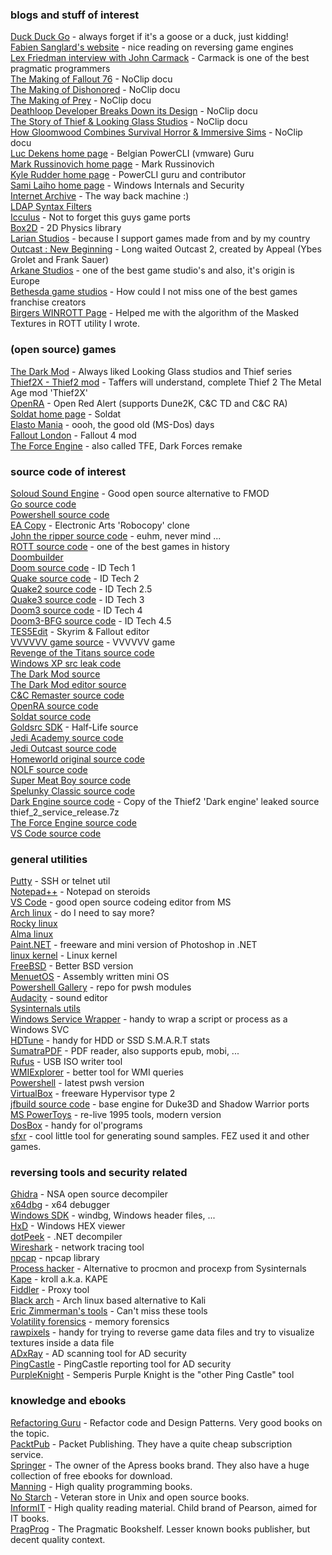 
### blogs and stuff of interest
[Duck Duck Go](https://duckduckgo.com) - always forget if it's a goose or a duck, just kidding!\
[Fabien Sanglard's website](https://fabiensanglard.net/) - nice reading on reversing game engines\
[Lex Friedman interview with John Carmack](https://www.youtube.com/watch?v=I845O57ZSy4) - Carmack is one of the best pragmatic programmers\
[The Making of Fallout 76](https://youtu.be/gi8PTAJ2Hjs) - NoClip docu\
[The Making of Dishonored](https://youtu.be/wsQiKKfKxug) - NoClip docu\
[The Making of Prey](https://youtu.be/kXLxaKrcFZ0) - NoClip docu\
[Deathloop Developer Breaks Down its Design](https://youtu.be/3ra-jkrurR4) - NoClip docu\
[The Story of Thief & Looking Glass Studios](https://youtu.be/8ZmcbShMFNY) - NoClip docu\
[How Gloomwood Combines Survival Horror & Immersive Sims](https://youtu.be/BRsWvtJSm0U) - NoClip docu\
[Luc Dekens home page](https://www.lucd.info/) - Belgian PowerCLI (vmware) Guru\
[Mark Russinovich home page](http://markrussinovich.com/) - Mark Russinovich\
[Kyle Rudder home page](https://www.kmruddy.com/) - PowerCLI guru and contributor\
[Sami Laiho home page](https://samilaiho.com/) - Windows Internals and Security\
[Internet Archive](https://archive.org/) - The way back machine :)\
[LDAP Syntax Filters](https://social.technet.microsoft.com/wiki/contents/articles/5392.active-directory-ldap-syntax-filters.aspx)\
[Icculus](https://icculus.org/) - Not to forget this guys game ports\
[Box2D](https://box2d.org/) - 2D Physics library\
[Larian Studios](https://larian.com/) - because I support games made from and by my country\
[Outcast : New Beginning](
https://outcast.thqnordic.com/) - Long waited Outcast 2, created by Appeal (Ybes Grolet and Frank Sauer)\
[Arkane Studios](https://www.arkane-studios.com/en) - one of the best game studio's and also, it's origin is Europe\
[Bethesda game studios](https://bethesda.net/) - How could I not miss one of the best games franchise creators\
[Birgers WINROTT Page](https://www.riseofthetriad.dk/) - Helped me with the algorithm of the Masked Textures in ROTT utility I wrote.


### (open source) games
[The Dark Mod](https://www.thedarkmod.com/main/) - Always liked Looking Glass studios and Thief series\
[Thief2X - Thief2 mod](https://www.thief2x.com/) - Taffers will understand, complete Thief 2 The Metal Age mod 'Thief2X'\
[OpenRA](https://www.openra.net/) - Open Red Alert (supports Dune2K, C&C TD and C&C RA)\
[Soldat home page](https://www.soldat.pl/en/) - Soldat\
[Elasto Mania](https://elastomania.com/) - oooh, the good old (MS-Dos) days\
[Fallout London](https://fallout4london.com/) - Fallout 4 mod\
[The Force Engine](https://theforceengine.github.io/) - also called TFE, Dark Forces remake


### source code of interest
[Soloud Sound Engine](https://solhsa.com/soloud/) - Good open source alternative to FMOD\
[Go source code](https://github.com/golang/go)\
[Powershell source code](https://github.com/PowerShell/PowerShell)\
[EA Copy](https://github.com/electronicarts/EACopy) - Electronic Arts 'Robocopy' clone\
[John the ripper source code](https://github.com/openwall/john) - euhm, never mind ...\
[ROTT source code](https://github.com/videogamepreservation/rott) - one of the best games in history\
[Doombuilder](http://www.doombuilder.com/)\
[Doom source code](https://github.com/id-Software/DOOM) - ID Tech 1\
[Quake source code](https://github.com/id-Software/Quake) - ID Tech 2\
[Quake2 source code](https://github.com/id-Software/Quake-2) - ID Tech 2.5\
[Quake3 source code](https://github.com/id-Software/Quake-III-Arena) - ID Tech 3\
[Doom3 source code](https://github.com/TTimo/doom3.gpl) - ID Tech 4\
[Doom3-BFG source code](https://github.com/id-Software/DOOM-3-BFG) - ID Tech 4.5\
[TES5Edit](https://github.com/TES5Edit/TES5Edit) - Skyrim & Fallout editor\
[VVVVVV game source](https://github.com/TerryCavanagh/VVVVVV) - VVVVVV game\
[Revenge of the Titans source code](https://github.com/imaginationac/revenge-of-the-titans)\
[Windows XP src leak code](https://github.com/onein528/NT5.1)\
[The Dark Mod source](https://github.com/stgatilov/darkmod_src)\
[The Dark Mod editor source](https://github.com/codereader/DarkRadiant)\
[C&C Remaster source code](https://github.com/electronicarts/CnC_Remastered_Collection)\
[OpenRA source code](https://github.com/OpenRA/OpenRA)\
[Soldat source code](https://github.com/soldat/soldat)\
[Goldsrc SDK](https://github.com/ValveSoftware/halflife?files=1) - Half-Life source\
[Jedi Academy source code](https://github.com/grayj/Jedi-Academy)\
[Jedi Outcast source code](https://github.com/grayj/Jedi-Outcast)\
[Homeworld original source code](https://github.com/timdetering/Homeworld)\
[NOLF source code](https://github.com/osgcc/no-one-lives-forever)\
[Super Meat Boy source code](https://github.com/danielpygo/Supermeatboy)\
[Spelunky Classic source code](https://github.com/yancharkin/SpelunkyClassicHD)\
[Dark Engine source code](https://archive.org/details/thief-src-libs) - Copy of the Thief2 'Dark engine' leaked source thief_2_service_release.7z\
[The Force Engine source code](https://github.com/luciusDXL/TheForceEngine)\
[VS Code source code](https://github.com/microsoft/vscode)


### general utilities
[Putty](https://www.chiark.greenend.org.uk/~sgtatham/putty/) - SSH or telnet util\
[Notepad++](https://notepad-plus-plus.org/) - Notepad on steroids\
[VS Code](https://code.visualstudio.com/) - good open source codeing editor from MS\
[Arch linux](https://archlinux.org/) - do I need to say more?\
[Rocky linux](https://rockylinux.org/)\
[Alma linux](https://almalinux.org/)\
[Paint.NET](https://www.getpaint.net/) - freeware and mini version of Photoshop in .NET\
[linux kernel](https://www.kernel.org/) - Linux kernel\
[FreeBSD](https://www.freebsd.org/) - Better BSD version\
[MenuetOS](https://www.menuetos.net/) - Assembly written mini OS\
[Powershell Gallery](https://www.powershellgallery.com/) - repo for pwsh modules\
[Audacity](https://www.audacityteam.org/) - sound editor\
[Sysinternals utils](https://learn.microsoft.com/en-us/sysinternals/downloads/)\
[Windows Service Wrapper](https://github.com/winsw/winsw) - handy to wrap a script or process as a Windows SVC\
[HDTune](https://www.hdtune.com/) - handy for HDD or SSD S.M.A.R.T stats\
[SumatraPDF](https://www.sumatrapdfreader.org/free-pdf-reader) - PDF reader, also supports epub, mobi, ...\
[Rufus](https://rufus.ie/en/) - USB ISO writer tool\
[WMIExplorer](https://www.ks-soft.net/hostmon.eng/wmi/index.htm) - better tool for WMI queries\
[Powershell](https://github.com/PowerShell/powershell/releases) - latest pwsh version\
[VirtualBox](https://www.virtualbox.org/) - freeware Hypervisor type 2\
[jfbuild source code](https://github.com/jonof/jfbuild) - base engine for Duke3D and Shadow Warrior ports\
[MS PowerToys](https://github.com/microsoft/PowerToys) - re-live 1995 tools, modern version\
[DosBox](https://www.dosbox.com/) - handy for ol'programs\
[sfxr](https://www.drpetter.se/project_sfxr.html) - cool little tool for generating sound samples. FEZ used it and other games.


### reversing tools and security related
[Ghidra](https://ghidra-sre.org/) - NSA open source decompiler\
[x64dbg](https://x64dbg.com/) - x64 debugger\
[Windows SDK](https://developer.microsoft.com/en-us/windows/downloads/windows-sdk/) - windbg, Windows header files, ...\
[HxD](https://mh-nexus.de/en/hxd/) - Windows HEX viewer\
[dotPeek](https://www.jetbrains.com/decompiler/) - .NET decompiler\
[Wireshark](https://www.wireshark.org/) - network tracing tool\
[npcap](https://npcap.com/) - npcap library\
[Process hacker](https://processhacker.sourceforge.io/) - Alternative to procmon and procexp from Sysinternals\
[Kape](https://www.kroll.com/en/insights/publications/cyber/kroll-artifact-parser-extractor-kape) - kroll a.k.a. KAPE\
[Fiddler](https://www.telerik.com/fiddler) - Proxy tool\
[Black arch](https://blackarch.org/) - Arch linux based alternative to Kali\
[Eric Zimmerman's tools](https://ericzimmerman.github.io/#!index.md) - Can't miss these tools\
[Volatility forensics](https://www.volatilityfoundation.org/) - memory forensics\
[rawpixels](https://rawpixels.net/) - handy for trying to reverse game data files and try to visualize textures inside a data file\
[ADxRay](https://github.com/ClaudioMerola/ADxRay) - AD scanning tool for AD security\
[PingCastle](https://www.pingcastle.com/download/) - PingCastle reporting tool for AD security\
[PurpleKnight](https://www.purple-knight.com/) - Semperis Purple Knight is the "other Ping Castle" tool


### knowledge and ebooks
[Refactoring Guru](https://refactoring.guru/) - Refactor code and Design Patterns. Very good books on the topic.\
[PacktPub](https://www.packtpub.com/) - Packet Publishing. They have a quite cheap subscription service.\
[Springer](https://www.springer.com/gp) - The owner of the Apress books brand. They also have a huge collection of free ebooks for download.\
[Manning](https://www.manning.com/) - High quality programming books.\
[No Starch](https://nostarch.com/) - Veteran store in Unix and open source books.\
[InformIT](https://www.informit.com/) - High quality reading material. Child brand of Pearson, aimed for IT books.\
[PragProg](https://pragprog.com/) - The Pragmatic Bookshelf. Lesser known books publisher, but decent quality context.
